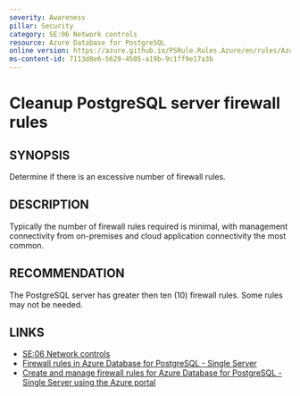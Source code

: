 ```yaml
---
severity: Awareness
pillar: Security
category: SE:06 Network controls
resource: Azure Database for PostgreSQL
online version: https://azure.github.io/PSRule.Rules.Azure/en/rules/Azure.PostgreSQL.FirewallRuleCount/
ms-content-id: 7113d8e6-5629-4505-a19b-9c1ff9e17a3b
---
```


# Cleanup PostgreSQL server firewall rules

## SYNOPSIS

Determine if there is an excessive number of firewall rules.

## DESCRIPTION

Typically the number of firewall rules required is minimal, with management connectivity from on-premises and cloud application connectivity the most common.

## RECOMMENDATION

The PostgreSQL server has greater then ten (10) firewall rules.
Some rules may not be needed.

## LINKS

- [SE:06 Network controls](https://learn.microsoft.com/azure/well-architected/security/networking)
- [Firewall rules in Azure Database for PostgreSQL - Single Server](https://learn.microsoft.com/azure/postgresql/concepts-firewall-rules)
- [Create and manage firewall rules for Azure Database for PostgreSQL - Single Server using the Azure portal](https://learn.microsoft.com/azure/postgresql/howto-manage-firewall-using-portal)
